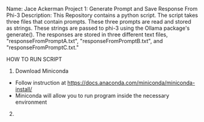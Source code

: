 Name: Jace Ackerman
Project 1: Generate Prompt and Save Response From Phi-3
Description: This Repository contains a python script. The script takes three files that contain prompts. These three prompts are read and stored as strings.
These strings are passed to phi-3 using the Ollama package's generate(). The responses are stored in three different text files, "responseFromPromptA.txt", 
"responseFromPromptB.txt", and "responseFromPromptC.txt." 

HOW TO RUN SCRIPT
1) Download Miniconda
  - Follow instruction at https://docs.anaconda.com/miniconda/miniconda-install/
  - Miniconda will allow you to run program inside the necessary environment
2)
